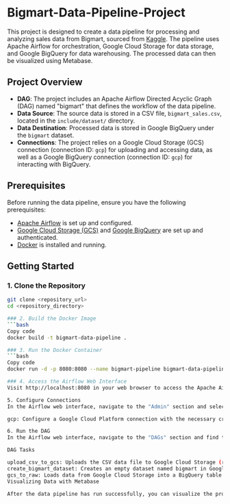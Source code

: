 # Bigmart-Data-Pipeline-Project

This project is designed to create a data pipeline for processing and analyzing sales data from Bigmart, sourced from [Kaggle](https://www.kaggle.com/datasets/brijbhushannanda1979/bigmart-sales-data). The pipeline uses Apache Airflow for orchestration, Google Cloud Storage for data storage, and Google BigQuery for data warehousing. The processed data can then be visualized using Metabase.

## Project Overview

- **DAG**: The project includes an Apache Airflow Directed Acyclic Graph (DAG) named "bigmart" that defines the workflow of the data pipeline.
- **Data Source**: The source data is stored in a CSV file, `bigmart_sales.csv`, located in the `include/dataset/` directory.
- **Data Destination**: Processed data is stored in Google BigQuery under the `bigmart` dataset.
- **Connections**: The project relies on a Google Cloud Storage (GCS) connection (connection ID: `gcp`) for uploading and accessing data, as well as a Google BigQuery connection (connection ID: `gcp`) for interacting with BigQuery.

## Prerequisites

Before running the data pipeline, ensure you have the following prerequisites:

- [Apache Airflow](https://airflow.apache.org/docs/apache-airflow/stable/start/index.html) is set up and configured.
- [Google Cloud Storage (GCS)](https://cloud.google.com/storage) and [Google BigQuery](https://cloud.google.com/bigquery) are set up and authenticated.
- [Docker](https://www.docker.com/) is installed and running.

## Getting Started

### 1. Clone the Repository

```bash
git clone <repository_url>
cd <repository_directory>

### 2. Build the Docker Image
```bash
Copy code
docker build -t bigmart-data-pipeline .

### 3. Run the Docker Container
```bash
Copy code
docker run -d -p 8080:8080 --name bigmart-pipeline bigmart-data-pipeline

### 4. Access the Airflow Web Interface
Visit http://localhost:8080 in your web browser to access the Apache Airflow web interface.

5. Configure Connections
In the Airflow web interface, navigate to the "Admin" section and select "Connections." Configure the following connections:

gcp: Configure a Google Cloud Platform connection with the necessary credentials.

6. Run the DAG
In the Airflow web interface, navigate to the "DAGs" section and find the "bigmart" DAG. Trigger the DAG to start the data pipeline.

DAG Tasks

upload_csv_to_gcs: Uploads the CSV data file to Google Cloud Storage (raw/bigmart_sales.csv).
create_bigmart_dataset: Creates an empty dataset named bigmart in Google BigQuery.
gcs_to_raw: Loads data from Google Cloud Storage into a BigQuery table named raw_invoices under the bigmart dataset.
Visualizing Data with Metabase

After the data pipeline has run successfully, you can visualize the processed data using Metabase. You can connect Metabase to Google BigQuery to create visualizations and dashboards.

